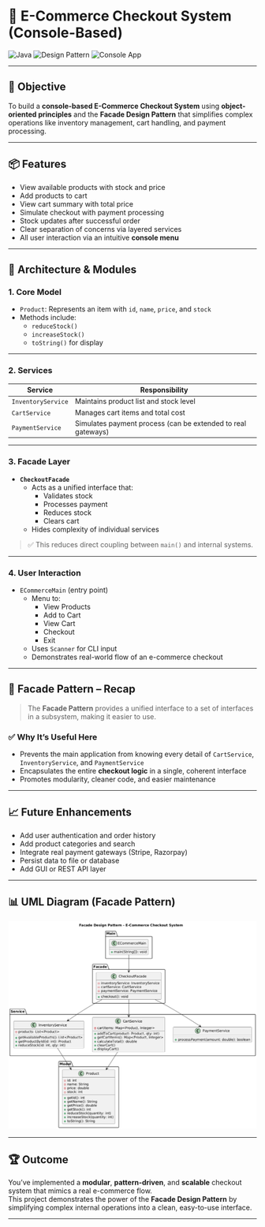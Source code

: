 # 🛒 E-Commerce Checkout System (Console-Based)

![Java](https://img.shields.io/badge/Language-Java-orange)
![Design Pattern](https://img.shields.io/badge/Pattern-Facade%20Pattern-blue)
![Console App](https://img.shields.io/badge/Type-ConsoleApp-green)

---

## 🎯 Objective

To build a **console-based E-Commerce Checkout System** using **object-oriented principles** and the **Facade Design Pattern** that simplifies complex operations like inventory management, cart handling, and payment processing.

---

## 📦 Features

- View available products with stock and price
- Add products to cart
- View cart summary with total price
- Simulate checkout with payment processing
- Stock updates after successful order
- Clear separation of concerns via layered services
- All user interaction via an intuitive **console menu**

---

## 🧠 Architecture & Modules

### 1. Core Model

- `Product`: Represents an item with `id`, `name`, `price`, and `stock`
- Methods include:
    - `reduceStock()`
    - `increaseStock()`
    - `toString()` for display

---

### 2. Services

| Service             | Responsibility                                                  |
|---------------------|------------------------------------------------------------------|
| `InventoryService`  | Maintains product list and stock level                          |
| `CartService`       | Manages cart items and total cost                               |
| `PaymentService`    | Simulates payment process (can be extended to real gateways)    |

---

### 3. Facade Layer

- **`CheckoutFacade`**
    - Acts as a unified interface that:
        - Validates stock
        - Processes payment
        - Reduces stock
        - Clears cart
    - Hides complexity of individual services

> ✅ This reduces direct coupling between `main()` and internal systems.

---

### 4. User Interaction

- `ECommerceMain` (entry point)
    - Menu to:
        - View Products
        - Add to Cart
        - View Cart
        - Checkout
        - Exit
    - Uses `Scanner` for CLI input
    - Demonstrates real-world flow of an e-commerce checkout

---

## 🏁 Facade Pattern – Recap

> The **Facade Pattern** provides a unified interface to a set of interfaces in a subsystem, making it easier to use.

### ✅ Why It’s Useful Here

- Prevents the main application from knowing every detail of `CartService`, `InventoryService`, and `PaymentService`
- Encapsulates the entire **checkout logic** in a single, coherent interface
- Promotes modularity, cleaner code, and easier maintenance

---

## 📈 Future Enhancements

- Add user authentication and order history
- Add product categories and search
- Integrate real payment gateways (Stripe, Razorpay)
- Persist data to file or database
- Add GUI or REST API layer

---

## 📊 UML Diagram (Facade Pattern)

![Facade UML](assets/facade-pattern-uml.png)

---

## 🏆 Outcome

You’ve implemented a **modular**, **pattern-driven**, and **scalable** checkout system that mimics a real e-commerce flow.  
This project demonstrates the power of the **Facade Design Pattern** by simplifying complex internal operations into a clean, easy-to-use interface.

---
